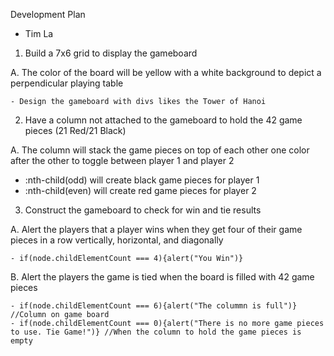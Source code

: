 Development Plan
  - Tim La

1. Build a 7x6 grid to display the gameboard

  A. The color of the board will be yellow with a white background to depict a perpendicular playing table

    - Design the gameboard with divs likes the Tower of Hanoi

2. Have a column not attached to the gameboard to hold the 42 game pieces (21 Red/21 Black)

  A. The column will stack the game pieces on top of each other one color after the other to toggle between player 1 and player 2

  - :nth-child(odd) will create black game pieces for player 1
  - :nth-child(even) will create red game pieces for player 2

3. Construct the gameboard to check for win and tie results

  A. Alert the players that a player wins when they get four of their game pieces in a row vertically, horizontal, and diagonally

    - if(node.childElementCount === 4){alert("You Win")}

  B. Alert the players the game is tied when the board is filled with 42 game pieces

    - if(node.childElementCount === 6){alert("The colummn is full")} //Column on game board
    - if(node.childElementCount === 0){alert("There is no more game pieces to use. Tie Game!")} //When the column to hold the game pieces is empty
  